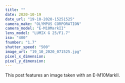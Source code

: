 ```yaml
---
title: ""
date: 2020-10-19
date_url: "19-10-2020-15251525"
camera_make: "OLYMPUS CORPORATION"
camera_model: "E-M10MarkII"
lens_model: "LUMIX G 25/F1.7"
iso: "400"
fnumber: "1.7"
shutter_speed: "500"
image_url: "19_10_2020_071525.jpg"
pixel_x_dimension: 
pixel_y_dimension: 
---
```


This post features an image taken with an E-M10MarkII.